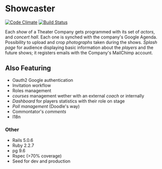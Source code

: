 # Showcaster
[![Code Climate](https://codeclimate.com/github/fitchMitch/show_caster.png)](https://codeclimate.com/github/fitchMitch/show_caster)
[![Build Status](https://travis-ci.org/fitchMitch/show_caster.svg?branch=master)](https://travis-ci.org/fitchMitch/show_caster)

Each *show* of a Theater Company gets programmed with its set of *actors*, and *concert hall*. Each one is
synched with the company's Google Agenda. Possibility to upload and crop *photographs* taken during the shows.
*Splash page* for audience displaying basic information about the *players* and the future shows; it registers emails with the Company's MailChimp account.

## Also Featuring
* Oauth2 Google authentication
* Invitation workflow
* Roles management
* *courses* management wether with an external *coach* or internally
* *Dashboard* for players statistics with their role on stage
* *Poll management* (Doodle's way)
* Commontator's *comments*
* I18n


### Other
* Rails 5.0.6
* Ruby  2.2.7
* pg 9.6
* Rspec (>70% coverage)
* Seed for dev and production
